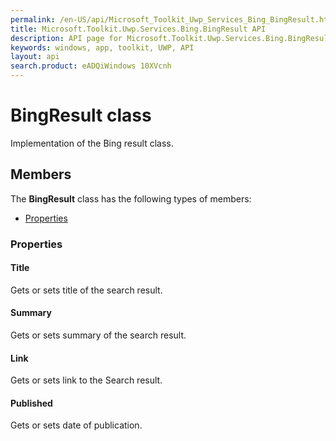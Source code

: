 ```yaml
---
permalink: /en-US/api/Microsoft_Toolkit_Uwp_Services_Bing_BingResult.htm
title: Microsoft.Toolkit.Uwp.Services.Bing.BingResult API 
description: API page for Microsoft.Toolkit.Uwp.Services.Bing.BingResult
keywords: windows, app, toolkit, UWP, API
layout: api
search.product: eADQiWindows 10XVcnh
---
```



# BingResult class

Implementation of the Bing result class.

## Members

The **BingResult** class has the following types of members:

* [Properties](#Properties)

### Properties

#### Title

Gets or sets title of the search result.



#### Summary

Gets or sets summary of the search result.



#### Link

Gets or sets link to the Search result.



#### Published

Gets or sets date of publication.


